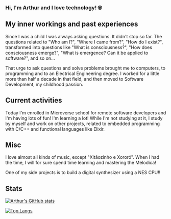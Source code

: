 ### Hi, I'm Arthur and I love technology! 🤓

## My inner workings and past experiences

Since I was a child I was always asking questions. It didn't stop so far. The questions related to "Who am I?", "Where I came from?", "How do I exist?", transformed into questions like "What is consciousness?", "How does consciousness emerge?", "What is emergence? Can it be applied to software?", and so on...

That urge to ask questions and solve problems brought me to computers, to programming and to an Electrical Engineering degree. I worked for a little more than half a decade in that field, and then moved to Software Development, my childhood passion.

## Current activities 

Today I'm enrolled in Microverse school for remote software developers and I'm having lots of fun! I'm learning a lot! While I'm not studying at it, I study by myself and work on other projects, related to embedded programming with C/C++ and functional languages like Elixir.

## Misc

I love almost all kinds of music, except "Xitãozinho e Xororó". When I had the time, I will for sure spend time learning and mastering the Melodica!

One of my side projects is to build a digital synthesizer using a NES CPU!!

## Stats

[![Arthur's GitHub stats](https://github-readme-stats.vercel.app/api?username=arthurborgesdev&theme=vision-friendly-dark)](https://github.com/arthurborgesdev/github-readme-stats)

[![Top Langs](https://github-readme-stats.vercel.app/api/top-langs/?username=arthurborgesdev&layout=compact&langs_count=6&theme=vision-friendly-dark)](https://github.com/arthurborgesdev/github-readme-stats)

<!--
**arthurborgesdev/arthurborgesdev** is a ✨ _special_ ✨ repository because its `README.md` (this file) appears on your GitHub profile.

Here are some ideas to get you started:

- 🔭 I’m currently working on ...
- 🌱 I’m currently learning ...
- 👯 I’m looking to collaborate on ...
- 🤔 I’m looking for help with ...
- 💬 Ask me about ...
- 📫 How to reach me: ...
- 😄 Pronouns: ...
- ⚡ Fun fact: ...
-->
